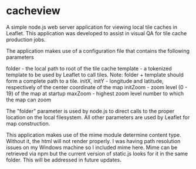 cacheview
======

A simple node.js web server application for viewing local tile caches in Leaflet. This application was developed to assist in visual QA for tile cache production jobs.

The application makes use of a configuration file that contains the following parameters

folder - the local path to root of the tile cache
template - a tokenized template to be used by Leaflet to call tiles. Note: folder + template should form a complete path to a tile.
initX, initY - longitude and latitude, respectively of the center coordinate of the map
initZoom - zoom level (0 - 19) of the map at startup
maxZoom - highest zoom level number to which the map can zoom

The "folder" parameter is used by node.js to direct calls to the proper location on the local filesystem. All other parameters are used by Leaflet for map construction.

This application makes use of the mime module determine content type. Without it, the html will not render properly. I was having path resolution issues on my Windows machine so I included mime here. Mime can be retrieved via npm but the current version of static.js looks for it in the same folder. This will be addressed in future updates. 